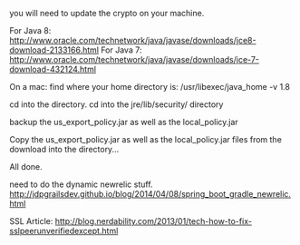 you will need to update the crypto on your machine. 

For Java 8: http://www.oracle.com/technetwork/java/javase/downloads/jce8-download-2133166.html
For Java 7: http://www.oracle.com/technetwork/java/javase/downloads/jce-7-download-432124.html

On a mac:
find where your home directory is:
	/usr/libexec/java_home -v 1.8
	
cd into the directory.
cd into the jre/lib/security/ directory

backup the us_export_policy.jar as well as the local_policy.jar

Copy the us_export_policy.jar as well as the local_policy.jar files from the download into the directory...

All done.

need to do the dynamic newrelic stuff.
   http://jdpgrailsdev.github.io/blog/2014/04/08/spring_boot_gradle_newrelic.html

SSL Article: http://blog.nerdability.com/2013/01/tech-how-to-fix-sslpeerunverifiedexcept.html
